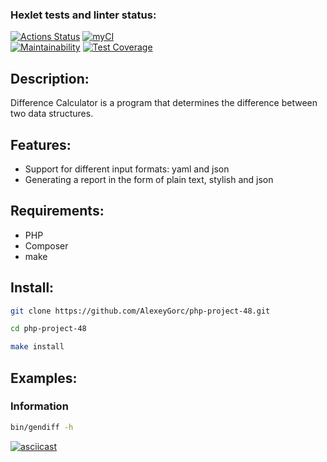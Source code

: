 ### Hexlet tests and linter status:
[![Actions Status](https://github.com/AlexeyGorc/php-project-48/actions/workflows/hexlet-check.yml/badge.svg)](https://github.com/AlexeyGorc/php-project-48/actions)
[![myCI](https://github.com/AlexeyGorc/php-project-48/actions/workflows/myCI.yml/badge.svg)](https://github.com/AlexeyGorc/php-project-48/actions/workflows/myCI.yml)   
[![Maintainability](https://api.codeclimate.com/v1/badges/909b4e06aef62b1e09bc/maintainability)](https://codeclimate.com/github/AlexeyGorc/php-project-48/maintainability)
[![Test Coverage](https://api.codeclimate.com/v1/badges/909b4e06aef62b1e09bc/test_coverage)](https://codeclimate.com/github/AlexeyGorc/php-project-48/test_coverage)

## Description:

Difference Calculator is a program that determines the difference between two data structures.

## Features:

- Support for different input formats: yaml and json
- Generating a report in the form of plain text, stylish and json

## Requirements:

- PHP
- Composer
- make

## Install:
```sh 
git clone https://github.com/AlexeyGorc/php-project-48.git
```
```sh
cd php-project-48
```
```sh
make install
```

## Examples:

### Information
```sh
bin/gendiff -h
```
[![asciicast](https://asciinema.org/a/OJDJK56oS8mZl67hiumcicmdl.svg)](https://asciinema.org/a/OJDJK56oS8mZl67hiumcicmdl)
